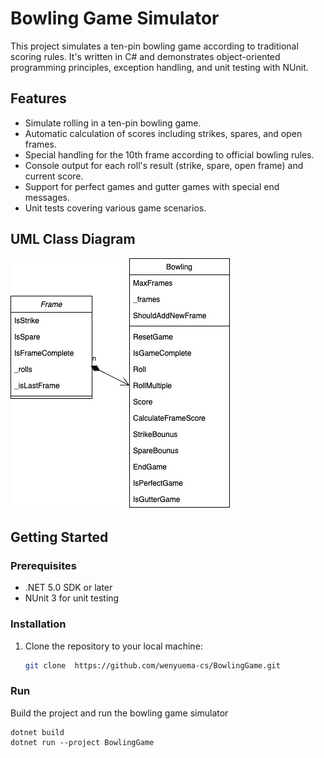 # Bowling Game Simulator

This project simulates a ten-pin bowling game according to traditional scoring rules. It's written in C# and demonstrates object-oriented programming principles, exception handling, and unit testing with NUnit.

## Features

- Simulate rolling in a ten-pin bowling game.
- Automatic calculation of scores including strikes, spares, and open frames.
- Special handling for the 10th frame according to official bowling rules.
- Console output for each roll's result (strike, spare, open frame) and current score.
- Support for perfect games and gutter games with special end messages.
- Unit tests covering various game scenarios.
## UML Class Diagram
![](composition.jpeg)

## Getting Started

### Prerequisites

- .NET 5.0 SDK or later
- NUnit 3 for unit testing

### Installation

1. Clone the repository to your local machine:
   ```bash
   git clone  https://github.com/wenyuema-cs/BowlingGame.git

### Run
Build the project and run the bowling game simulator
```
dotnet build
dotnet run --project BowlingGame
```

